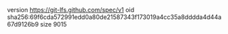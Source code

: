 version https://git-lfs.github.com/spec/v1
oid sha256:69f6cda572991edd0a80de21587343f173019a4cc35a8dddda4d44a67d9126b9
size 9015
